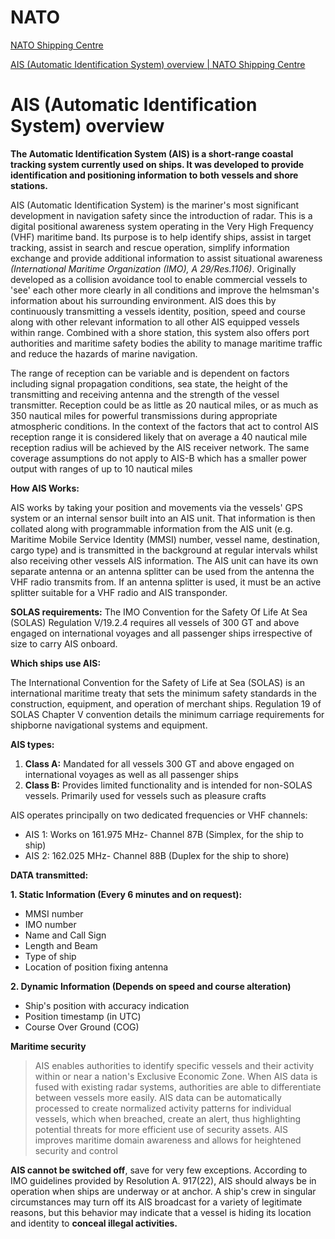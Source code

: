# NATO

[NATO Shipping Centre](https://shipping.nato.int/nsc)

[AIS (Automatic Identification System) overview \| NATO Shipping Centre](https://shipping.nato.int/nsc/operations/news/2021/ais-automatic-identification-system-overview)

# AIS (Automatic Identification System) overview

**The Automatic Identification System (AIS) is a short-range coastal tracking system currently used on ships. It was developed to provide identification and positioning information to both vessels and shore stations.**

AIS (Automatic Identification System) is the mariner's most significant development in navigation safety since the introduction of radar. This is a digital positional awareness system operating in the Very High Frequency (VHF) maritime band. Its purpose is to help identify ships, assist in target tracking, assist in search and rescue operation, simplify information exchange and provide additional information to assist situational awareness _(International Maritime Organization (IMO), A 29/Res.1106)_. Originally developed as a collision avoidance tool to enable commercial vessels to 'see' each other more clearly in all conditions and improve the helmsman's information about his surrounding environment. AIS does this by continuously transmitting a vessels identity, position, speed and course along with other relevant information to all other AIS equipped vessels within range. Combined with a shore station, this system also offers port authorities and maritime safety bodies the ability to manage maritime traffic and reduce the hazards of marine navigation.

The range of reception can be variable and is dependent on factors including signal propagation conditions, sea state, the height of the transmitting and receiving antenna and the strength of the vessel transmitter. Reception could be as little as 20 nautical miles, or as much as 350 nautical miles for powerful transmissions during appropriate atmospheric conditions. In the context of the factors that act to control AIS reception range it is considered likely that on average a 40 nautical mile reception radius will be achieved by the AIS receiver network. The same coverage assumptions do not apply to AIS-B which has a smaller power output with ranges of up to 10 nautical miles

**How AIS Works:**

AIS works by taking your position and movements via the vessels' GPS system or an internal sensor built into an AIS unit. That information is then collated along with programmable information from the AIS unit (e.g. Maritime Mobile Service Identity (MMSI) number, vessel name, destination, cargo type) and is transmitted in the background at regular intervals whilst also receiving other vessels AIS information. The AIS unit can have its own separate antenna or an antenna splitter can be used from the antenna the VHF radio transmits from. If an antenna splitter is used, it must be an active splitter suitable for a VHF radio and AIS transponder.

**SOLAS requirements:** The IMO Convention for the Safety Of Life At Sea (SOLAS) Regulation V/19.2.4 requires all vessels of 300 GT and above engaged on international voyages and all passenger ships irrespective of size to carry AIS onboard.

**Which ships use AIS:**  

The International Convention for the Safety of Life at Sea (SOLAS) is an international maritime treaty that sets the minimum safety standards in the construction, equipment, and operation of merchant ships. Regulation 19 of SOLAS Chapter V convention details the minimum carriage requirements for shipborne navigational systems and equipment.

**AIS types:**

1. **Class A:** Mandated for all vessels 300 GT and above engaged on international voyages as well as all passenger ships
2. **Class B:** Provides limited functionality and is intended for non-SOLAS vessels. Primarily used for vessels such as pleasure crafts

AIS operates principally on two dedicated frequencies or VHF channels:

* AIS 1: Works on 161.975 MHz- Channel 87B (Simplex, for the ship to ship)
* AIS 2: 162.025 MHz- Channel 88B (Duplex for the ship to shore)

**DATA transmitted:**

**1\. Static Information (Every 6 minutes and on request):**

* MMSI number
* IMO number
* Name and Call Sign
* Length and Beam
* Type of ship
* Location of position fixing antenna

**2\. Dynamic Information (Depends on speed and course alteration)**

* Ship's position with accuracy indication
* Position timestamp (in UTC)
* Course Over Ground (COG)

**Maritime security**
> 
> AIS enables authorities to identify specific vessels and their activity within or near a nation's Exclusive Economic Zone. When AIS data is fused with existing radar systems, authorities are able to differentiate between vessels more easily. AIS data can be automatically processed to create normalized activity patterns for individual vessels, which when breached, create an alert, thus highlighting potential threats for more efficient use of security assets. AIS improves maritime domain awareness and allows for heightened security and control

**AIS cannot be switched off**, save for very few exceptions. According to IMO guidelines provided by Resolution A. 917(22), AIS should always be in operation when ships are underway or at anchor. A ship's crew in singular circumstances may turn off its AIS broadcast for a variety of legitimate reasons, but this behavior may indicate that a vessel is hiding its location and identity to **conceal illegal activities.**
